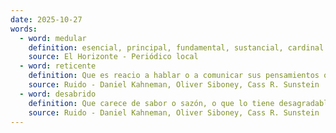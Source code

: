 ```yaml
---
date: 2025-10-27
words:
  - word: medular
    definition: esencial, principal, fundamental, sustancial, cardinal
    source: El Horizonte - Periódico local
  - word: reticente
    definition: Que es reacio a hablar o a comunicar sus pensamientos o sentimientos.
    source: Ruido - Daniel Kahneman, Oliver Siboney, Cass R. Sunstein 
  - word: desabrido
    definition: Que carece de sabor o sazón, o que lo tiene desagradable. También, que es áspero o desagradable en el trato.
    source: Ruido - Daniel Kahneman, Oliver Siboney, Cass R. Sunstein 
---
```


